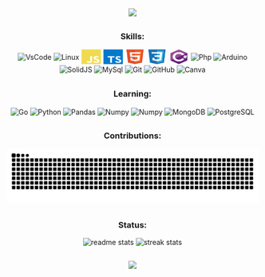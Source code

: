 <h1 align="center">
    <img src="https://readme-typing-svg.herokuapp.com/?font=Righteous&size=35&center=true&vCenter=true&width=500&height=70&duration=3000&lines=Hello+There;" />
</h1>
<div align="center">
  <div>
    <h3>Skills:</h3>
  </div>
  <div style="display: inline_block">
    <img align="center" alt="VsCode" height="30" width="40" src="https://cdn.jsdelivr.net/gh/devicons/devicon/icons/vscode/vscode-original.svg">
    <img align="center" alt="Linux" height="30" width="40" src="https://cdn.jsdelivr.net/gh/devicons/devicon/icons/linux/linux-original.svg">
    <img align="center" alt="Js" height="30" width="40" src="https://raw.githubusercontent.com/devicons/devicon/master/icons/javascript/javascript-plain.svg">
    <img align="center" alt="Ts" height="30" width="40" src="https://raw.githubusercontent.com/devicons/devicon/master/icons/typescript/typescript-plain.svg">
    <img align="center" alt="HTML" height="30" width="40" src="https://raw.githubusercontent.com/devicons/devicon/master/icons/html5/html5-original.svg">
    <img align="center" alt="CSS" height="30" width="40" src="https://raw.githubusercontent.com/devicons/devicon/master/icons/css3/css3-original.svg">
    <img align="center" alt="Csharp" height="30" width="40" src="https://raw.githubusercontent.com/devicons/devicon/master/icons/csharp/csharp-original.svg">
    <img align="center" alt="Php" height="50" width="60" src="https://cdn.jsdelivr.net/gh/devicons/devicon/icons/php/php-original.svg">
    <img align="center" alt="Arduino" height="40" width="50" src="https://cdn.jsdelivr.net/gh/devicons/devicon@latest/icons/solidjs/solidjs-original.svg" />
    <img align="center" alt="SolidJS" height="10" width="20" src="https://cdn.jsdelivr.net/gh/devicons/devicon/icons/arduino/arduino-original.svg">
    <img align="center" alt="MySql" height="30" width="40" src="https://cdn.jsdelivr.net/gh/devicons/devicon/icons/mysql/mysql-original.svg">
    <img align="center" alt="Git" height="30" width="40" src="https://cdn.jsdelivr.net/gh/devicons/devicon/icons/git/git-original.svg">
    <img align="center" alt="GitHub" height="30" width="40" src="https://cdn.jsdelivr.net/gh/devicons/devicon/icons/github/github-original.svg">
    <img align="center" alt="Canva" height="30" width="40" src="https://cdn.jsdelivr.net/gh/devicons/devicon@latest/icons/canva/canva-original.svg" />
  </div>
</div>
  
  ##
<div align="center">
  <h3>Learning:</h3>
  <img align="center" alt="Go" height="50" width="60" src="https://cdn.jsdelivr.net/gh/devicons/devicon/icons/go/go-original-wordmark.svg" />
  <img align="center" alt="Python" height="40" width="50" src="https://cdn.jsdelivr.net/gh/devicons/devicon@latest/icons/python/python-original.svg" />
  <img align="center" alt="Pandas" height="40" width="50" src="https://cdn.jsdelivr.net/gh/devicons/devicon@latest/icons/pandas/pandas-original.svg" />
  <img align="center" alt="Numpy" height="40" width="50" src="https://cdn.jsdelivr.net/gh/devicons/devicon@latest/icons/numpy/numpy-original.svg" />      
  <img align="center" alt="Numpy" height="40" width="50" src="https://cdn.jsdelivr.net/gh/devicons/devicon@latest/icons/r/r-original.svg" />
  <img align="center" alt="MongoDB" height="40" width="50" src="https://cdn.jsdelivr.net/gh/devicons/devicon@latest/icons/mongodb/mongodb-original.svg" />
  <img align="center" alt="PostgreSQL" height="40" width="50" src="https://cdn.jsdelivr.net/gh/devicons/devicon@latest/icons/postgresql/postgresql-original.svg" />
</div>

##
<div align="center">
  <h3>Contributions:</h3>
  <img alt="snake eating my contributions" src="https://raw.githubusercontent.com/CarlosDPRizo/CarlosDPRizo/output/github-contribution-grid-snake.svg" />
</div>

  ##
<h3 align="center">Status:</h3>
<div align=center>
  <img width=390 src="https://github-readme-stats.vercel.app/api?username=CarlosDPRizo&count_private=true&show_icons=true&theme=react&rank_icon=github&border_radius=10" alt="readme stats"/>
  <img width=415 src="https://streak-stats.demolab.com/?user=CarlosDPRizo&count_private=true&theme=react&border_radius=10" alt="streak stats"/>
</div>

  ##
<div align="center"> 
  <a href="https://www.linkedin.com/in/carlos-rizo-7959ba217/" target="_blank"><img src="https://img.shields.io/badge/-LinkedIn-%230077B5?style=for-the-badge&logo=linkedin&logoColor=white" target="_blank"></a> 
</div>
